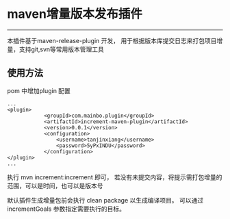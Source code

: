 maven增量版本发布插件
===================
---
本插件基于maven-release-plugin 开发， 用于根据版本库提交日志来打包项目增量，支持git,svn等常用版本管理工具

使用方法
-------
pom 中增加plugin 配置
	
	...
	<plugin>
                <groupId>com.mainbo.plugin</groupId>
				<artifactId>increment-maven-plugin</artifactId>
				<version>0.0.1</version>
				<configuration>
					<username>tanjinxiang</username>
					<password>5yPxINDU</password>
				</configuration>
    </plugin>
	...

执行 mvn increment:increment 即可， 若没有未提交内容，将提示需打包增量的范围，可以是时间，也可以是版本号

默认插件生成增量包前会执行 clean package 以生成编译项目。 可以通过incrementGoals 参数指定需要执行的目标。


